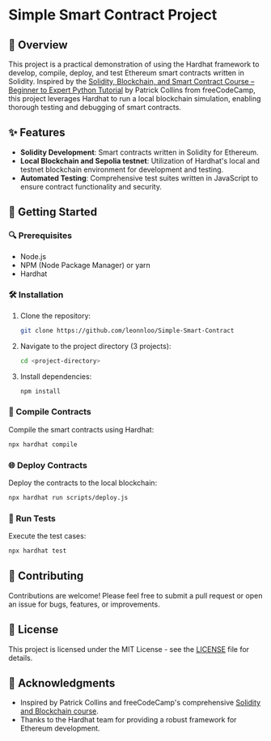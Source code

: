 # Simple Smart Contract Project

## 📖 Overview

This project is a practical demonstration of using the Hardhat framework to develop, compile, deploy, and test Ethereum smart contracts written in Solidity. Inspired by the [Solidity, Blockchain, and Smart Contract Course – Beginner to Expert Python Tutorial](https://www.youtube.com/watch?v=gyMwXuJrbJQ&t=34221s) by Patrick Collins from freeCodeCamp, this project leverages Hardhat to run a local blockchain simulation, enabling thorough testing and debugging of smart contracts.

## ✨ Features

- **Solidity Development**: Smart contracts written in Solidity for Ethereum.
- **Local Blockchain and Sepolia testnet**: Utilization of Hardhat's local and testnet blockchain environment for development and testing.
- **Automated Testing**: Comprehensive test suites written in JavaScript to ensure contract functionality and security.

## 🚀 Getting Started

### 🔍 Prerequisites

- Node.js
- NPM (Node Package Manager) or yarn
- Hardhat

### 🛠 Installation

1. Clone the repository:
   ```bash
   git clone https://github.com/leonnloo/Simple-Smart-Contract
   ```
2. Navigate to the project directory (3 projects):
   ```bash
   cd <project-directory>
   ```
3. Install dependencies:
   ```bash
   npm install
   ```

### 📝 Compile Contracts

Compile the smart contracts using Hardhat:
```bash
npx hardhat compile
```

### 🌐 Deploy Contracts

Deploy the contracts to the local blockchain:
```bash
npx hardhat run scripts/deploy.js
```

### 🧪 Run Tests

Execute the test cases:
```bash
npx hardhat test
```

## 🤝 Contributing



Contributions are welcome! Please feel free to submit a pull request or open an issue for bugs, features, or improvements.

## 📄 License

This project is licensed under the MIT License - see the [LICENSE](LICENSE) file for details.

## 🙌 Acknowledgments

- Inspired by Patrick Collins and freeCodeCamp's comprehensive [Solidity and Blockchain course](https://www.youtube.com/watch?v=gyMwXuJrbJQ&t=34221s).
- Thanks to the Hardhat team for providing a robust framework for Ethereum development.
